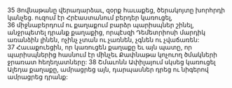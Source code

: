 35 Յովնաթանը վերադարձաւ, զօրք հաւաքեց, ծերակոյտը խորհրդի կանչեց. ուզում էր Հրէաստանում բերդեր կառուցել, 36 միջնաբերդում ու քաղաքում բարձր պարիսպներ շինել, անջրպետել դրանք քաղաքից, որպէսզի Դեմետրիոսի մարդիկ առանձին լինեն, ոչինչ չտան ու չառնեն, չգնեն ու չվաճառեն: 37 Հաւաքուեցին, որ կառուցեն քաղաքը եւ այն պատը, որ պարիսպներից հասնում էր մինչեւ Քափնաթա կոչուող ծմակների ջրառատ հեղեղատները: 38 Շմաւոնն Ափիլայում սկսեց կառուցել Ալեդա քաղաքը, ամրացրեց այն, դարպասներ դրեց ու նիգերով ամրացրեց դրանք:
